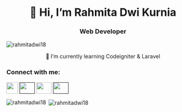 <h1 align="center">👋 Hi, I’m Rahmita Dwi Kurnia</h1>
<h3 align="center">Web Developer</h3>
<p align="left"> <img src="https://komarev.com/ghpvc/?username=rahmitadwi18&label=Profile%20views&color=0e75b6&style=flat" alt="rahmitadwi18" /> </p>
<p align="center">🌱 I’m currently learning Codeigniter & Laravel</p>

<h3 align="left">Connect with me:</h3>
<p align="left">
<a href="https://www.linkedin.com/in/rahmita-dwi" target="blank"><img align="center" src="https://user-images.githubusercontent.com/86347335/139518389-9720320c-ffe5-44a7-b90a-a980c9f15d6d.png" rahmitadwi" height="30" width="30" /></a>
<a href="" target="blank"><img align="center" src="https://raw.githubusercontent.com/rahuldkjain/github-profile-readme-generator/master/src/images/icons/Social/facebook.svg" alt="" height="30" width="40" /></a>
<a href="https://instagram.com/rahmitadwikurnia?igshid=YmMyMTA2M2Y=" target="blank"><img align="center" src="https://raw.githubusercontent.com/rahuldkjain/github-profile-readme-generator/master/src/images/icons/Social/instagram.svg" rahmita" height="30" width="40" /></a>
 <a href="" target="blank"><img align="center" src="https://raw.githubusercontent.com/rahuldkjain/github-profile-readme-generator/master/src/images/icons/Social/whatsapp.svg" rahmitadwi18" height="30" width="40" /></a>
</p>
<p><img align="left" src="https://github-readme-stats.vercel.app/api/top-langs?username=rahmitadwi18&show_icons=true&locale=en&layout=compact" alt="rahmitadwi18" /></p>
<p>&nbsp;<img align="center" src="https://github-readme-stats.vercel.app/api?username=rahmitadwi18s&show_icons=true&locale=en" alt="rahmitadwi18" /></p>
